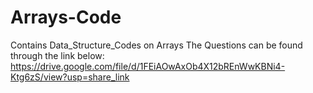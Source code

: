 # Arrays-Code
Contains Data_Structure_Codes on Arrays
The Questions can be found through the link below:
https://drive.google.com/file/d/1FEiAOwAxOb4X12bREnWwKBNi4-Ktg6zS/view?usp=share_link
